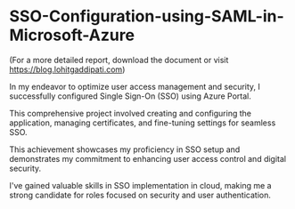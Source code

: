 # SSO-Configuration-using-SAML-in-Microsoft-Azure

(For a more detailed report, download the document or visit https://blog.lohitgaddipati.com)

In my endeavor to optimize user access management and security, I successfully configured Single Sign-On (SSO) using Azure Portal. 

This comprehensive project involved creating and configuring the application, managing certificates, and fine-tuning settings for seamless SSO.

This achievement showcases my proficiency in SSO setup and demonstrates my commitment to enhancing user access control and digital security. 

I've gained valuable skills in SSO implementation in cloud, making me a strong candidate for roles focused on security and user authentication.
